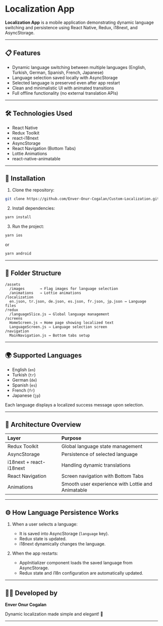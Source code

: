 # Localization App

**Localization App** is a mobile application demonstrating dynamic language switching and persistence using React Native, Redux, i18next, and AsyncStorage.

---

## 📋 Features

- Dynamic language switching between multiple languages (English, Turkish, German, Spanish, French, Japanese)
- Language selection saved locally with AsyncStorage
- Selected language is preserved even after app restart
- Clean and minimalistic UI with animated transitions
- Full offline functionality (no external translation APIs)

---

## 🛠️ Technologies Used

- React Native
- Redux Toolkit
- react-i18next
- AsyncStorage
- React Navigation (Bottom Tabs)
- Lottie Animations
- react-native-animatable

---

## 🚀 Installation

1. Clone the repository:

```bash
git clone https://github.com/Enver-Onur-Cogalan/Custom-Localization.git
```

2. Install dependencies:

```bash
yarn install
```

3. Run the project:

```bash
yarn ios
```
or

```bash
yarn android
```

---

## 📂 Folder Structure

```
/assets          
  /images       → Flag images for language selection
  /animations   → Lottie animations
/localization    
  en.json, tr.json, de.json, es.json, fr.json, jp.json → Language files
/redux           
  /languageSlice.js → Global language management
/screens         
  HomeScreen.js → Home page showing localized text
  LanguageScreen.js → Language selection screen
/navigation     
  MainNavigation.js → Bottom tabs setup
```

---

## 🌍 Supported Languages

- English (`en`)
- Turkish (`tr`)
- German (`de`)
- Spanish (`es`)
- French (`fr`)
- Japanese (`jp`)

Each language displays a localized success message upon selection.

---

## 🧠 Architecture Overview

| Layer | Purpose |
|:--|:--|
| Redux Toolkit | Global language state management |
| AsyncStorage | Persistence of selected language |
| i18next + react-i18next | Handling dynamic translations |
| React Navigation | Screen navigation with Bottom Tabs |
| Animations | Smooth user experience with Lottie and Animatable |

---

## ⚙️ How Language Persistence Works

1. When a user selects a language:
   - It is saved into AsyncStorage (`language` key).
   - Redux state is updated.
   - i18next dynamically changes the language.
   
2. When the app restarts:
   - AppInitializer component loads the saved language from AsyncStorage.
   - Redux state and i18n configuration are automatically updated.

---

## 🧑‍💻 Developed by

**Enver Onur Cogalan**

Dynamic localization made simple and elegant! 🎯

---

